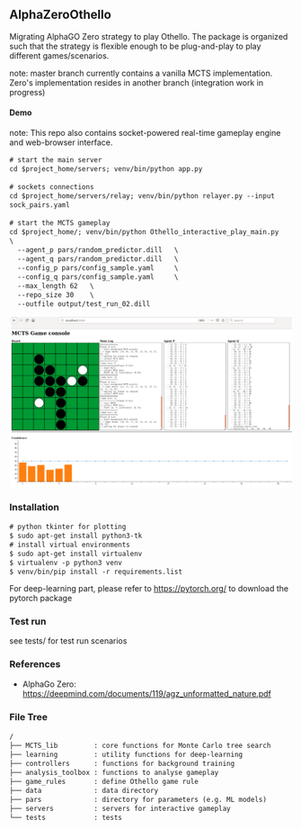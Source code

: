 ## AlphaZeroOthello
Migrating AlphaGO Zero strategy to play Othello.
The package is organized such that the strategy is flexible enough to be plug-and-play to play different games/scenarios.

note: master branch currently contains a vanilla MCTS implementation. Zero's implementation resides in another branch (integration work in progress)

#### Demo
note: This repo also contains socket-powered real-time gameplay engine and web-browser interface.

```
# start the main server
cd $project_home/servers; venv/bin/python app.py

# sockets connections
cd $project_home/servers/relay; venv/bin/python relayer.py --input sock_pairs.yaml 

# start the MCTS gameplay
cd $project_home/; venv/bin/python Othello_interactive_play_main.py   \
  --agent_p pars/random_predictor.dill   \
  --agent_q pars/random_predictor.dill   \
  --config_p pars/config_sample.yaml     \
  --config_q pars/config_sample.yaml     \
  --max_length 62   \
  --repo_size 30    \
  --outfile output/test_run_02.dill
```
![Alt text](images/interactive_demo.png?raw=true "interactive gameplay demo")


### Installation
```
# python tkinter for plotting
$ sudo apt-get install python3-tk
# install virtual environments
$ sudo apt-get install virtualenv
$ virtualenv -p python3 venv 
$ venv/bin/pip install -r requirements.list
```

For deep-learning part, please refer to https://pytorch.org/ to download the pytorch package

### Test run
see tests/ for test run scenarios


### References
 * AlphaGo Zero: https://deepmind.com/documents/119/agz_unformatted_nature.pdf


### File Tree
```
/
├── MCTS_lib         : core functions for Monte Carlo tree search
├── learning         : utility functions for deep-learning
├── controllers      : functions for background training
├── analysis_toolbox : functions to analyse gameplay
├── game_rules       : define Othello game rule
├── data             : data directory
├── pars             : directory for parameters (e.g. ML models)
├── servers          : servers for interactive gameplay
└── tests            : tests
```
